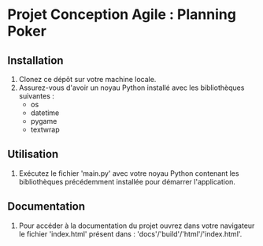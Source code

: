# Projet Conception Agile : Planning Poker

## Installation

1. Clonez ce dépôt sur votre machine locale.
2. Assurez-vous d'avoir un noyau Python installé avec les bibliothèques suivantes :
    - os
    - datetime
    - pygame
    - textwrap

## Utilisation

1. Exécutez le fichier 'main.py' avec votre noyau Python contenant les bibliothèques précédemment installée pour démarrer l'application.

## Documentation

1. Pour accéder à la documentation du projet ouvrez dans votre navigateur le fichier 'index.html' présent dans : 'docs'/'build'/'html'/'index.html'.